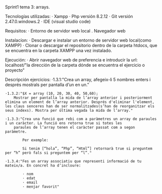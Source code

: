 Sprint1 tema 3: arrays.

Tecnologías utilizadas:
    · Xampp
    · Php versión 8.2.12
    · Git versión 2.47.0.windows.2
    · IDE (visual studio code)

Requisitos:
    · Entorno de servidor web local
    . Navegador web

Instalacíon:
    · Descargar e instalar un entorno de servidor web local(como XAMPP)
    · Clonar o descargar el repositorio dentro de la carpeta htdocs, que se encuentra en la carpeta XAMPP una vez instalado.

Ejecución:
    · Abrir navegador web de preferencia e introducir la url: localhost/"la dirección de la carpeta dónde se encuentra el ejercicio o proyecto"

Descripción ejercicios:
    ·1.3.1:"Crea un array, afegeix-li 5 nombres enters i després mostrals per pantalla d’un en un."

    ·1.3.2:"$X = array (10, 20, 30, 40, 50,60);
        Mostrar per pantalla la mida de l’array anterior i posteriorment elimina un element de l’array anterior. Després d'eliminar l'element, les claus senceres han de ser normalitzades(s’han de reorganitzar els seus índexs). Mostra per última vegada la mida de l’array."

    ·1.3.3:"Crea una funció que rebi com a paràmetres un array de paraules i un caràcter. La funció ens retorna true si totes les 
        paraules de l’array tenen el caràcter passat com a segon paràmetre.

            Per exemple:

            Si tenim [“hola”, “Php”, “Html”] retornarà true si preguntem per “h” però fals si preguntem per “l”."
    
    ·1.3.4:"Fes un array associatiu que representi informació de tu mateix/a. En concret ha d’incloure:

            · nom
            · edat
            · email
            · menjar favorit"